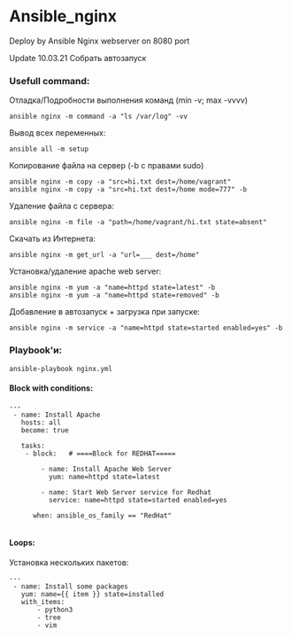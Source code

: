 # Ansible_nginx
Deploy by Ansible Nginx webserver on 8080 port



Update 10.03.21
Собрать автозапуск



### Usefull command:

Отладка/Подробности выполнения команд (min -v; max -vvvv)
```
ansible nginx -m command -a "ls /var/log" -vv
```

Вывод всех переменных:
```
ansible all -m setup  
```

Копирование файла на сервер (-b с правами sudo)
```
ansible nginx -m copy -a "src=hi.txt dest=/home/vagrant" 
ansible nginx -m copy -a "src=hi.txt dest=/home mode=777" -b 
```

Удаление файла с сервера:
```
ansible nginx -m file -a "path=/home/vagrant/hi.txt state=absent"
```

Скачать из Интернета:
```
ansible nginx -m get_url -a "url=___ dest=/home"
```

Установка/удаление apache web server:
```
ansible nginx -m yum -a "name=httpd state=latest" -b
ansible nginx -m yum -a "name=httpd state=removed" -b
```

Добавление в автозапуск + загрузка при запуске:
```
ansible nginx -m service -a "name=httpd state=started enabled=yes" -b
```

### Playbook'и:
```
ansible-playbook nginx.yml
```

#### Block with conditions:
```
--- 
 - name: Install Apache
   hosts: all
   become: true
   
   tasks: 
    - block:   # ====Block for REDHAT=====
        
        - name: Install Apache Web Server
          yum: name=httpd state=latest
         
        - name: Start Web Server service for Redhat
          service: name=httpd state=started enabled=yes
          
      when: ansible_os_family == "RedHat"
  
```

#### Loops:
Установка нескольких пакетов: 
```
---
 - name: Install some packages
   yum: name={{ item }} state=installed
   with_items:
       - python3
       - tree
       - vim

```
